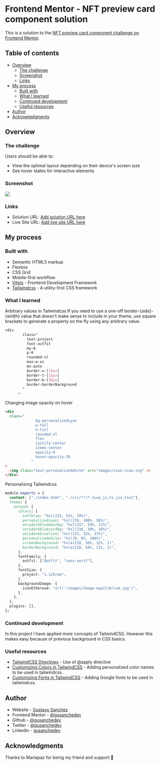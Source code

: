 # Frontend Mentor - NFT preview card component solution

This is a solution to the [NFT preview card component challenge on Frontend Mentor](https://www.frontendmentor.io/challenges/nft-preview-card-component-SbdUL_w0U).

## Table of contents

- [Overview](#overview)
  - [The challenge](#the-challenge)
  - [Screenshot](#screenshot)
  - [Links](#links)
- [My process](#my-process)
  - [Built with](#built-with)
  - [What I learned](#what-i-learned)
  - [Continued development](#continued-development)
  - [Useful resources](#useful-resources)
- [Author](#author)
- [Acknowledgments](#acknowledgments)

## Overview

### The challenge

Users should be able to:

- View the optimal layout depending on their device's screen size
- See hover states for interactive elements

### Screenshot

![](images/ScreenshotNFT.jpg)

### Links

- Solution URL: [Add solution URL here](https://your-solution-url.com)
- Live Site URL: [Add live site URL here](https://prj-12-nft-preview-card-component.vercel.app/)

## My process

### Built with

- Semantic HTML5 markup
- Flexbox
- CSS Grid
- Mobile-first workflow
- [Vitejs](https://vitejs.dev/) - Frontend Development Framework
- [Tailwindcss](https://tailwindcss.com) - A utility-first CSS framework

### What I learned

Arbitrary values in Tailwindcss
If you need to use a one-off border-{side}-{width} value that doesn’t make sense to include in your theme, use square brackets to generate a property on the fly using any arbitrary value.

```css
<div
        class="
          text-project
          font-outfit
          my-8
          p-6
          rounded-xl
          max-w-xs
          mx-auto
          border-x-[15px]
          border-t-[15px]
          border-b-[30px]
          border-borderBackground
        "
      >
```

Changing image opacity on hover

```html
<div
  class="
              bg-personalizedcyan
              w-full
              h-full
              rounded-xl
              flex
              justify-center
              items-center
              opacity-0
              hover:opacity-70
            "
>
  <img class="text-personalizedwhite" src="images/icon-view.svg" />
</div>
```

Personalizing Tailwindcss

```css
module.exports = {
  content: ["./index.html", "./src/**/*.{vue,js,ts,jsx,tsx}"],
  theme: {
    extend: {
      colors: {
        softblue: "hsl(215, 51%, 70%)",
        personalizedcyan: "hsl(178, 100%, 50%)",
        verydarkbluemainbg: "hsl(217, 54%, 11%)",
        verydarkbluecardbg: "hsl(216, 50%, 16%)",
        verydarkblueline: "hsl(215, 32%, 27%)",
        personalizedwhite: "hsl(0, 0%, 100%)",
        screenBackground: "hsla(218, 56%, 12%, 1)",
        borderBackground: "hsla(218, 58%, 11%, 1)",
      },
      fontFamily: {
        outfit: ["Outfit", "sans-serif"],
      },
      fontSize: {
        project: "1.125rem",
      },
      backgroundImage: {
        iconEthereum: "url('/images/image-equilibrium.jpg')",
      },
    },
  },
  plugins: [],
};
```

### Continued development

In this project I have applied more concepts of TailwindCSS. However this makes easy because of previous background in CSS basics.

### Useful resources

- [TailwindCSS Directives](https://tailwindcss.com/docs/functions-and-directives) - Use of @apply directive
- [Customizing Colors in TailwindCSS](https://tailwindcss.com/docs/customizing-colors) - Adding personalized color names to be used in tailwindcss.
- [Customizing Fonts in TailwindCSS](https://tailwindcss.com/docs/font-family#using-custom-values) - Adding Google fonts to be used in tailwindcss.

## Author

- Website - [Gustavo Sanchez](https://www.gusanche.dev)
- Frontend Mentor - [@gusanchedev](https://www.frontendmentor.io/profile/gusanchedev)
- Github - [@gusanchedev](https://www.github.com/gusanchedev)
- Twitter - [@gusanchedev](https://www.twitter.com/gusanchedev)
- Linkedin - [gusanchedev](https://www.linkedin.com/in/gusanchedev/)

## Acknowledgments

Thanks to Mariapaz for being my friend and support 💙
